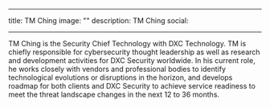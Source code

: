 
---
title: TM Ching
image: ""
description: TM Ching
social:




---

TM Ching is the Security Chief Technology with DXC Technology. TM is chiefly responsible for cybersecurity thought leadership as well as research and development activities for DXC Security worldwide. In his current role, he works closely with vendors and professional bodies to identify technological evolutions or disruptions in the horizon, and develops roadmap for both clients and DXC Security to achieve service readiness to meet the threat landscape changes in the next 12 to 36 months.
